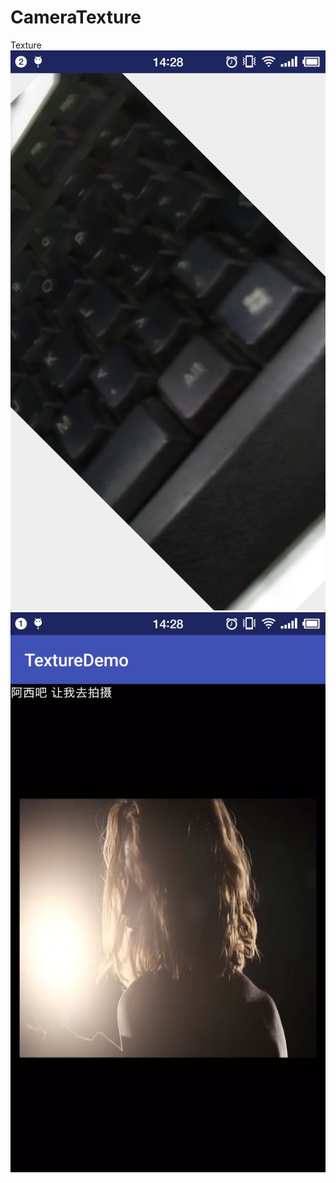 # CameraTexture
Texture
![image](https://github.com/yzwuhen/CameraTexture/blob/master/Texture/QQ%E5%9B%BE%E7%89%8720170703142821.jpg)
![image](https://github.com/yzwuhen/CameraTexture/blob/master/Texture/QQ%E5%9B%BE%E7%89%8720170703142847.jpg)